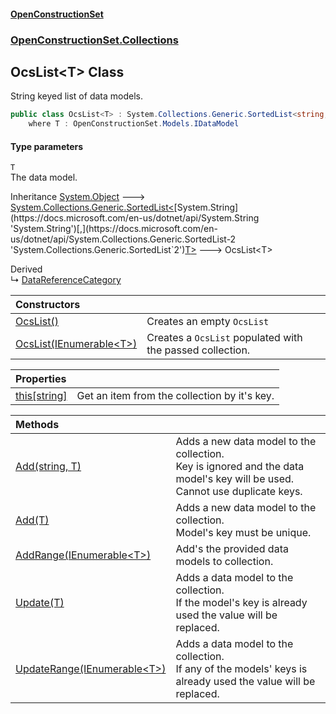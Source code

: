 #### [OpenConstructionSet](index.md 'index')
### [OpenConstructionSet.Collections](index.md#OpenConstructionSet_Collections 'OpenConstructionSet.Collections')
## OcsList&lt;T&gt; Class
String keyed list of data models.  
```csharp
public class OcsList<T> : System.Collections.Generic.SortedList<string, T>
    where T : OpenConstructionSet.Models.IDataModel
```
#### Type parameters
<a name='OpenConstructionSet_Collections_OcsList_T__T'></a>
`T`  
The data model.
  

Inheritance [System.Object](https://docs.microsoft.com/en-us/dotnet/api/System.Object 'System.Object') &#129106; [System.Collections.Generic.SortedList&lt;](https://docs.microsoft.com/en-us/dotnet/api/System.Collections.Generic.SortedList-2 'System.Collections.Generic.SortedList`2')[System.String](https://docs.microsoft.com/en-us/dotnet/api/System.String 'System.String')[,](https://docs.microsoft.com/en-us/dotnet/api/System.Collections.Generic.SortedList-2 'System.Collections.Generic.SortedList`2')[T](77BqslMvsRSH2CwSkDQQpg.md#OpenConstructionSet_Collections_OcsList_T__T 'OpenConstructionSet.Collections.OcsList&lt;T&gt;.T')[&gt;](https://docs.microsoft.com/en-us/dotnet/api/System.Collections.Generic.SortedList-2 'System.Collections.Generic.SortedList`2') &#129106; OcsList&lt;T&gt;  

Derived  
&#8627; [DataReferenceCategory](Q3bgwvSqRWv7sT4x1Fv8Zw.md 'OpenConstructionSet.Models.DataReferenceCategory')  

| Constructors | |
| :--- | :--- |
| [OcsList()](JoN8RydtX4AMrr+FRgi4jw.md 'OpenConstructionSet.Collections.OcsList&lt;T&gt;.OcsList()') | Creates an empty `OcsList` |
| [OcsList(IEnumerable&lt;T&gt;)](ZrZsLdk5qRlU5qzeOhitzA.md 'OpenConstructionSet.Collections.OcsList&lt;T&gt;.OcsList(System.Collections.Generic.IEnumerable&lt;T&gt;)') | Creates a `OcsList` populated with the passed collection.<br/> |

| Properties | |
| :--- | :--- |
| [this[string]](BFc67SjI_C1cjQUW1ZTMig.md 'OpenConstructionSet.Collections.OcsList&lt;T&gt;.this[string]') | Get an item from the collection by it's key.<br/> |

| Methods | |
| :--- | :--- |
| [Add(string, T)](HQXtvKeRtpiyxgZNrsSAzA.md 'OpenConstructionSet.Collections.OcsList&lt;T&gt;.Add(string, T)') | Adds a new data model to the collection.<br/>Key is ignored and the data model's key will be used.<br/>Cannot use duplicate keys.<br/> |
| [Add(T)](4vzDLQe6+6qaaN9IrqaoDw.md 'OpenConstructionSet.Collections.OcsList&lt;T&gt;.Add(T)') | Adds a new data model to the collection.<br/>Model's key must be unique.<br/> |
| [AddRange(IEnumerable&lt;T&gt;)](PPrui37cusP_3p3lEJameg.md 'OpenConstructionSet.Collections.OcsList&lt;T&gt;.AddRange(System.Collections.Generic.IEnumerable&lt;T&gt;)') | Add's the provided data models to collection.<br/> |
| [Update(T)](OzLcDl0nFd8Fru4rLfq4oA.md 'OpenConstructionSet.Collections.OcsList&lt;T&gt;.Update(T)') | Adds a data model to the collection.<br/>If the model's key is already used the value will be replaced.<br/> |
| [UpdateRange(IEnumerable&lt;T&gt;)](W4wuCgfDTEGv40dU3Yvmow.md 'OpenConstructionSet.Collections.OcsList&lt;T&gt;.UpdateRange(System.Collections.Generic.IEnumerable&lt;T&gt;)') | Adds a data model to the collection.<br/>If any of the models' keys is already used the value will be replaced.<br/> |
